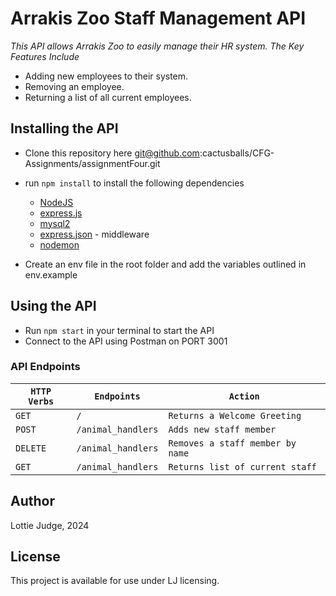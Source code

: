 # Arrakis Zoo Staff Management API  

_This API allows Arrakis Zoo to easily manage their HR system._
_The Key Features Include_
 - Adding new employees to their system.
 - Removing an employee. 
 - Returning a list of all current employees.

## Installing the API 

- Clone this repository here git@github.com:cactusballs/CFG-Assignments/assignmentFour.git
- run `npm install` to install the following dependencies
  - [NodeJS](https://nodejs.org/en)
  - [express.js](https://expressjs.com)
  - [mysql2](https://www.npmjs.com/package/mysql2) 
  - [express.json](https://www.geeksforgeeks.org/express-js-express-json-function/) - middleware 
  - [nodemon](https://www.npmjs.com/package/nodemon)
  
- Create an env file in the root folder and add the variables outlined in env.example
  
## Using the API 
 - Run `npm start` in your terminal to start the API
 - Connect to the API using Postman on PORT 3001 

### API Endpoints

| `HTTP Verbs` | `Endpoints` | `Action` |
| --- | --- | --- |
| `GET` | `/` | `Returns a Welcome Greeting` |
| `POST` | `/animal_handlers` | `Adds new staff member` |
| `DELETE` | `/animal_handlers` | `Removes a staff member by name` |
| `GET` | `/animal_handlers` | `Returns list of current staff` |


## Author 
Lottie Judge, 2024

## License
This project is available for use under LJ licensing.